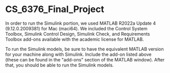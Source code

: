 # CS_6376_Final_Project

In order to run the Simulink portion, we used MATLAB R2022a Update 4 (9.12.0.2009381) for Mac (maci64). We included the Control System Toolbox, Simulink Control Design, Simulink Check, and Requirements Toolbox add-ons available with the academic license for MATLAB. 

To run the Simulink models, be sure to have the equivalent MATLAB version for your machine along with Simulink. Include the add-on listed above (these can be found in the "add-ons" section of the MATLAB window). After that, you should be able to run the Simulink models. 

